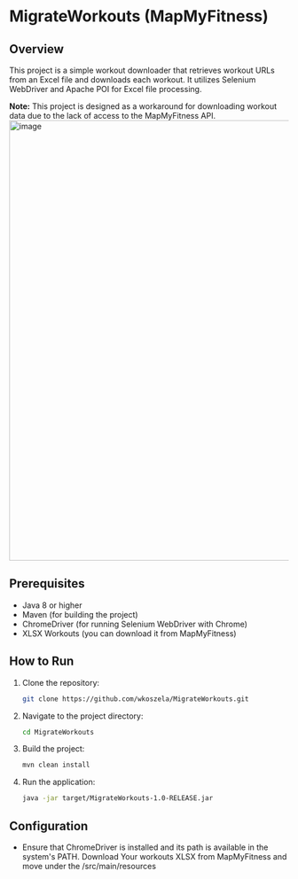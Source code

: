 # MigrateWorkouts (MapMyFitness)

## Overview

This project is a simple workout downloader that retrieves workout URLs from an Excel file and downloads each workout. It utilizes Selenium WebDriver and Apache POI for Excel file processing.

**Note:** This project is designed as a workaround for downloading workout data due to the lack of access to the MapMyFitness API.
<img width="795" alt="image" src="https://github.com/wkoszela/MigrateWorkouts/assets/29572491/79016918-fb0a-424a-bf80-ccc9ae4ccfc5">


## Prerequisites

- Java 8 or higher
- Maven (for building the project)
- ChromeDriver (for running Selenium WebDriver with Chrome)
- XLSX Workouts (you can download it from MapMyFitness)

## How to Run

1. Clone the repository:

    ```bash
    git clone https://github.com/wkoszela/MigrateWorkouts.git
    ```

2. Navigate to the project directory:

    ```bash
    cd MigrateWorkouts
    ```

3. Build the project:

    ```bash
    mvn clean install
    ```

4. Run the application:

    ```bash
    java -jar target/MigrateWorkouts-1.0-RELEASE.jar
    ```

## Configuration

- Ensure that ChromeDriver is installed and its path is available in the system's PATH. Download Your workouts XLSX from MapMyFitness and move under the /src/main/resources
